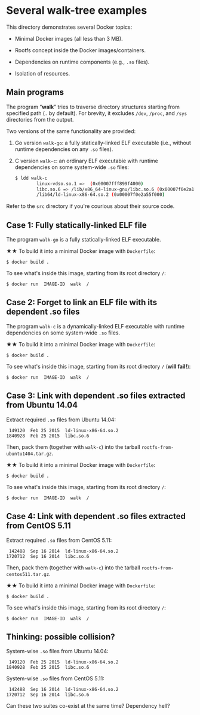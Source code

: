 Several walk-tree examples
===

This directory demonstrates several Docker topics:

- Minimal Docker images (all less than 3 MB).

- Rootfs concept inside the Docker images/containers.

- Dependencies on runtime components (e.g., `.so` files).

- Isolation of resources.


## Main programs

The program “**walk**” tries to traverse directory structures starting from specified path (`.` by default). For brevity, it excludes `/dev`, `/proc`, and `/sys` directories from the output.


Two versions of the same functionality are provided:

1. Go version `walk-go`: a fully statically-linked ELF executable (i.e., without runtime dependencies on any `.so` files).


2. C version `walk-c`: an ordinary ELF executabie with runtime dependencies on some system-wide `.so` files:

   ```bash
   $ ldd walk-c
           linux-vdso.so.1 =>  (0x00007fff899f4000)
           libc.so.6 => /lib/x86_64-linux-gnu/libc.so.6 (0x00007f0e2a191000)
           /lib64/ld-linux-x86-64.so.2 (0x00007f0e2a55f000)
   ```

Refer to the `src` directory if you're courious about their source code.


## Case 1: Fully statically-linked ELF file

The program `walk-go` is a fully statically-linked ELF executable.

★★ To build it into a minimal Docker image with `Dockerfile`:

```
$ docker build .
```

To see what's inside this image, starting from its root directory `/`:

```
$ docker run  IMAGE-ID  walk  /
```



## Case 2: Forget to link an ELF file with its dependent .so files

The program `walk-c` is a dynamically-linked ELF executable with runtime dependencies on some system-wide `.so` files.

★★ To build it into a minimal Docker image with `Dockerfile`:

```
$ docker build .
```

To see what's inside this image, starting from its root directory `/` (**will fail!**):

```
$ docker run  IMAGE-ID  walk  /
```


## Case 3: Link with dependent .so files extracted from Ubuntu 14.04

Extract required `.so` files from Ubuntu 14.04:

   ```
    149120  Feb 25 2015  ld-linux-x86-64.so.2
   1840928  Feb 25 2015  libc.so.6
   ```

Then, pack them (together with `walk-c`) into the tarball `rootfs-from-ubuntu1404.tar.gz`.


★★ To build it into a minimal Docker image with `Dockerfile`:

```
$ docker build .
```

To see what's inside this image, starting from its root directory `/`:

```
$ docker run  IMAGE-ID  walk  /
```


## Case 4: Link with dependent .so files extracted from CentOS 5.11

Extract required `.so` files from CentOS 5.11:

   ```
    142488  Sep 16 2014  ld-linux-x86-64.so.2
   1720712  Sep 16 2014  libc.so.6
   ```

Then, pack them (together with `walk-c`) into the tarball `rootfs-from-centos511.tar.gz`.


★★ To build it into a minimal Docker image with `Dockerfile`:

```
$ docker build .
```

To see what's inside this image, starting from its root directory `/`:

```
$ docker run  IMAGE-ID  walk  /
```



## Thinking: possible collision?

System-wise `.so` files from Ubuntu 14.04:

   ```
    149120  Feb 25 2015  ld-linux-x86-64.so.2
   1840928  Feb 25 2015  libc.so.6
   ```

System-wise `.so` files from CentOS 5.11:

   ```
    142488  Sep 16 2014  ld-linux-x86-64.so.2
   1720712  Sep 16 2014  libc.so.6
   ```

Can these two suites co-exist at the same time?  Dependency hell?
